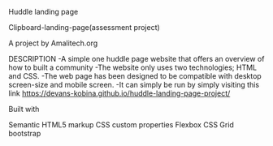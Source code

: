 Huddle landing page

Clipboard-landing-page(assessment project)

A project by Amalitech.org

DESCRIPTION -A simple one huddle page website that offers an overview of how to built a community -The website only uses two technologies; HTML and CSS. -The web page has been designed to be compatible with desktop screen-size and mobile screen. -It can simply be run by simply visiting this link https://devans-kobina.github.io/huddle-landing-page-project/

Built with

Semantic HTML5 markup
CSS custom properties
Flexbox
CSS Grid
bootstrap
